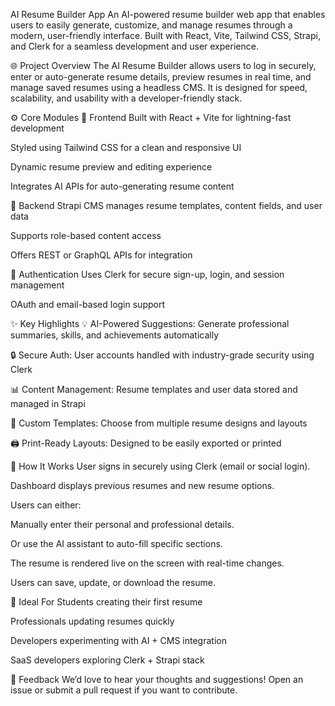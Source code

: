 AI Resume Builder App
An AI-powered resume builder web app that enables users to easily generate, customize, and manage resumes through a modern, user-friendly interface. Built with React, Vite, Tailwind CSS, Strapi, and Clerk for a seamless development and user experience.

🌐 Project Overview
The AI Resume Builder allows users to log in securely, enter or auto-generate resume details, preview resumes in real time, and manage saved resumes using a headless CMS. It is designed for speed, scalability, and usability with a developer-friendly stack.

⚙️ Core Modules
🔹 Frontend
Built with React + Vite for lightning-fast development

Styled using Tailwind CSS for a clean and responsive UI

Dynamic resume preview and editing experience

Integrates AI APIs for auto-generating resume content

🔹 Backend
Strapi CMS manages resume templates, content fields, and user data

Supports role-based content access

Offers REST or GraphQL APIs for integration

🔹 Authentication
Uses Clerk for secure sign-up, login, and session management

OAuth and email-based login support

✨ Key Highlights
💡 AI-Powered Suggestions: Generate professional summaries, skills, and achievements automatically

🔒 Secure Auth: User accounts handled with industry-grade security using Clerk

📊 Content Management: Resume templates and user data stored and managed in Strapi

🎯 Custom Templates: Choose from multiple resume designs and layouts

🖨️ Print-Ready Layouts: Designed to be easily exported or printed

🔄 How It Works
User signs in securely using Clerk (email or social login).

Dashboard displays previous resumes and new resume options.

Users can either:

Manually enter their personal and professional details.

Or use the AI assistant to auto-fill specific sections.

The resume is rendered live on the screen with real-time changes.

Users can save, update, or download the resume.

🧠 Ideal For
Students creating their first resume

Professionals updating resumes quickly

Developers experimenting with AI + CMS integration

SaaS developers exploring Clerk + Strapi stack

💬 Feedback
We’d love to hear your thoughts and suggestions! Open an issue or submit a pull request if you want to contribute.
